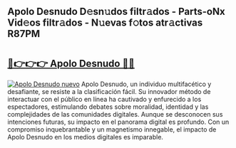 ## Apolo Desnudo D𝚎sn𝚞dos filtr𝚊dos - Parts-oNx Vid𝚎os filtr𝚊dos - N𝚞evas f𝚘tos atr𝚊ctivas R87PM

# <h2><a href="http://mb7mip.tromn.icu/?c=Apolo+Desnudo">🔗👉👉👉 Apolo Desnudo 🔗🔗</a></h2>

[![Apolo Desnudo nuevo](https://i.imgur.com/pEAQMta.gif)](http://mb7mip.tromn.icu/?c=Apolo+Desnudo)
Apolo Desnudo, un individuo multifacético y desafiante, se resiste a la clasificación fácil. Su innovador método de interactuar con el público en línea ha cautivado y enfurecido a los espectadores, estimulando debates sobre moralidad, identidad y las complejidades de las comunidades digitales. Aunque se desconocen sus intenciones futuras, su impacto en el panorama digital es profundo. Con un compromiso inquebrantable y un magnetismo innegable, el impacto de Apolo Desnudo en los medios digitales es imparable.

